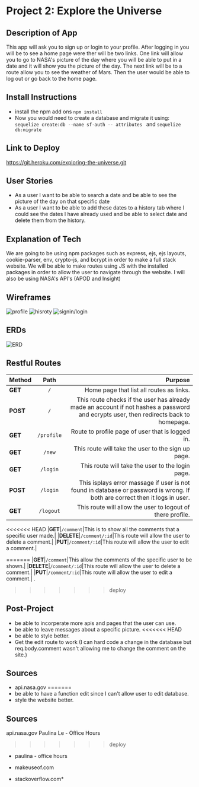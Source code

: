 # Project 2: Explore the Universe

## Description of App 
This app will ask you to sign up or login to your profile. After logging in you will be to see a home page were ther will be two links. One link will allow you to go to NASA's picture of the day where you will be able to put in a date and it will show you the picture of the day. The next link will be to a route allow you to see the weather of Mars. Then the user would be able to log out or go back to the home page.

## Install Instructions
* install the npm add ons `npm install`
* Now you would need to create a database and migrate it using: `sequelize create:db --name sf-auth -- attributes ` and `sequelize db:migrate`
## Link to Deploy
https://git.heroku.com/exploring-the-universe.git
## User Stories
* As a user I want to be able to search a date and be able to see the picture of the day on that specific date
* As a user I want to be able to add these dates to a history tab where I could see the dates I have already used and be able to select date and delete them from the history.
## Explanation of Tech
We are going to be using npm packages such as express, ejs, ejs layouts, cookie-parser, env, crypto-js, and bcrypt in order to make a full stack website. We will be able to make routes using JS with the installed packages in order to allow the user to navigate through the website. I will also be using NASA's API's (APOD and Insight) 
## Wireframes
![profile](img/Page1.png)
![hisroty](img/Page3.png)
![signin/login](img/Page4.png)
## ERDs

![ERD](ERD.drawio.png)

## Restful Routes
| Method | Path | Purpose |
|:-------|:-----:|--------:|
|**GET**|`/`| Home page that list all routes as links.|
|**POST**|`/`|This route checks if the user has already made an account if not hashes a password and ecrypts user, then redirects back to homepage.| 
|**GET**|`/profile`| Route to profile page of user that is logged in.|
|**GET**|`/new`| This route will take the user to the sign up page.|
|**GET**|`/login`|This route will take the user to the login page.|
|**POST**|`/login`|This isplays error massage if user is not found in database or password is wrong. If both are correct then it logs in user.
|**GET**|`/logout`|This route will allow the user to logout of there profile.|
<<<<<<< HEAD
|**GET**|`/comment`|This is to show all the comments that a specific user made.|
|**DELETE**|`/comment/:id`|This route will allow the user to delete a comment.|
|**PUT**|`/comment/:id`|This route will allow the user to edit a comment.|

=======
|**GET**|`/comment`|This allow the comments of the specific user to be shown.|
|**DELETE**|`/comment/:id`|This route will allow the user to delete a comment.|
|**PUT**|`/comment/:id`|This route will allow the user to edit a comment.|
.
>>>>>>> deploy

## Post-Project
* be able to incorperate more apis and pages that the user can use.
* be able to leave messages about a specific picture.
<<<<<<< HEAD
* be able to style better.
* Get the edit route to work (I can hard code a change in the database but req.body.comment wasn't allowing me to change the comment on the site.)
## Sources
* api.nasa.gov
=======
* be able to have a function edit since I can't allow user to edit database.
* style the website better.
## Sources
api.nasa.gov
Paulina Le - Office Hours
>>>>>>> deploy

* paulina - office hours

* makeuseof.com

* stackoverflow.com*